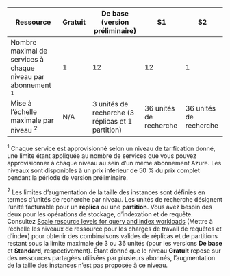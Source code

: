 Ressource|Gratuit|De base (version préliminaire)|S1|S2
---|---|---|---|----
Nombre maximal de services à chaque niveau par abonnement <sup>1</sup>|1 |12 |12 |1
Mise à l’échelle maximale par niveau <sup>2</sup>|N/A|3 unités de recherche (3 réplicas et 1 partition)|36 unités de recherche|36 unités de recherche  

<sup>1</sup> Chaque service est approvisionné selon un niveau de tarification donné, une limite étant appliquée au nombre de services que vous pouvez approvisionner à chaque niveau au sein d’un même abonnement Azure. Les niveaux sont disponibles à un prix inférieur de 50 % du prix complet pendant la période de version préliminaire.

<sup>2</sup> Les limites d’augmentation de la taille des instances sont définies en termes d’unités de recherche par niveau. Les unités de recherche désignent l’unité facturable pour un **réplica** ou une **partition**. Vous avez besoin des deux pour les opérations de stockage, d’indexation et de requête. Consultez [Scale resource levels for query and index workloads](../articles/search/search-capacity-planning.md) (Mettre à l’échelle les niveaux de ressource pour les charges de travail de requêtes et d’index) pour obtenir des combinaisons valides de réplicas et de partitions restant sous la limite maximale de 3 ou 36 unités (pour les versions **De base** et **Standard**, respectivement). Étant donné que le niveau **Gratuit** repose sur des ressources partagées utilisées par plusieurs abonnés, l’augmentation de la taille des instances n’est pas proposée à ce niveau.

<!---HONumber=AcomDC_0601_2016-->